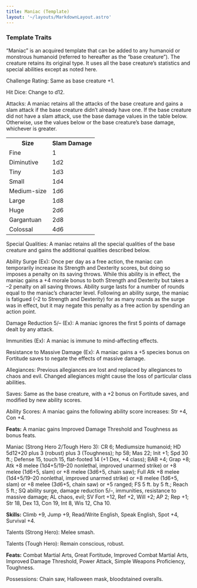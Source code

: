 ```yaml
---
title: Maniac (Template)
layout: '~/layouts/MarkdownLayout.astro'
---
```

###  Template Traits

“Maniac” is an acquired template that can be added to any humanoid or
monstrous humanoid (referred to hereafter as the “base creature”). The
creature retains its original type. It uses all the base creature’s statistics
and special abilities except as noted here.

Challenge Rating: Same as base creature +1.

Hit Dice: Change to d12.

Attacks: A maniac retains all the attacks of the base creature and gains a
slam attack if the base creature didn’t already have one. If the base creature
did not have a slam attack, use the base damage values in the table below.
Otherwise, use the values below or the base creature’s base damage, whichever
is greater.


<table> <tr> <th> Size </th> <th> Slam Damage </th> </tr> <tr> <td> Fine </td> <td> 1 </td> </tr> <tr class="shaded"> <td> Diminutive </td> <td> 1d2 </td> </tr> <tr> <td> Tiny </td> <td> 1d3 </td> </tr> <tr class="shaded"> <td> Small </td> <td> 1d4 </td> </tr> <tr> <td> Medium-size </td> <td> 1d6 </td> </tr> <tr class="shaded"> <td> Large </td> <td> 1d8 </td> </tr> <tr> <td> Huge </td> <td> 2d6 </td> </tr> <tr class="shaded"> <td> Gargantuan </td> <td> 2d8 </td> </tr> <tr> <td> Colossal </td> <td> 4d6 </td> </tr> </table>



Special Qualities: A maniac retains all the special qualities of the base
creature and gains the additional qualities described below.

Ability Surge (Ex): Once per day as a free action, the maniac can temporarily
increase its Strength and Dexterity scores, but doing so imposes a penalty on
its saving throws. While this ability is in effect, the maniac gains a +4
morale bonus to both Strength and Dexterity but takes a –2 penalty on all
saving throws. Ability surge lasts for a number of rounds equal to the
maniac’s character level. Following an ability surge, the maniac is fatigued
(–2 to Strength and Dexterity) for as many rounds as the surge was in effect,
but it may negate this penalty as a free action by spending an action point.

Damage Reduction 5/– (Ex): A maniac ignores the first 5 points of damage dealt
by any attack.

Immunities (Ex): A maniac is immune to mind-affecting effects.

Resistance to Massive Damage (Ex): A maniac gains a +5 species bonus on
Fortitude saves to negate the effects of massive damage.

Allegiances: Previous allegiances are lost and replaced by allegiances to
chaos and evil. Changed allegiances might cause the loss of particular class
abilities.

Saves: Same as the base creature, with a +2 bonus on Fortitude saves, and
modified by new ability scores.

Ability Scores: A maniac gains the following ability score increases: Str +4,
Con +4.

**Feats:** A maniac gains Improved Damage Threshold and Toughness as bonus
feats.

Maniac (Strong Hero 2/Tough Hero 3): CR 6; Mediumsize humanoid; HD 5d12+20
plus 3 (robust) plus 3 (Toughness); hp 58; Mas 22; Init +1; Spd 30 ft.;
Defense 15, touch 15, flat-footed 14 (+1 Dex, +4 class); BAB +4; Grap +8; Atk
+8 melee (1d4+5/19–20 nonlethal, improved unarmed strike) or +8 melee (1d6+5,
slam) or +8 melee (3d6+5, chain saw); Full Atk +8 melee (1d4+5/19–20
nonlethal, improved unarmed strike) or +8 melee (1d6+5, slam) or +8 melee
(3d6+5, chain saw) or +5 ranged; FS 5 ft. by 5 ft.; Reach 5 ft.; SQ ability
surge, damage reduction 5/–, immunities, resistance to massive damage; AL
chaos, evil; SV Fort +12, Ref +2, Will +2; AP 2; Rep +1; Str 18, Dex 13, Con
19, Int 8, Wis 12, Cha 10.

**Skills:** Climb +9, Jump +9, Read/Write English, Speak English, Spot +4,
Survival +4.

Talents (Strong Hero): Melee smash.

Talents (Tough Hero): Remain conscious, robust.

**Feats:** Combat Martial Arts, Great Fortitude, Improved Combat Martial Arts,
Improved Damage Threshold, Power Attack, Simple Weapons Proficiency,
Toughness.

Possessions: Chain saw, Halloween mask, bloodstained overalls.


